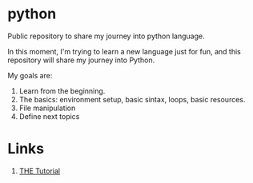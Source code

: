 # python
Public repository to share my journey into python language.

In this moment, I'm trying to learn a new language just for fun, and this repository will share my journey into Python.

My goals are:

1. Learn from the beginning.
2. The basics: environment setup, basic sintax, loops, basic resources.
3. File manipulation
4. Define next topics

# Links
1. [THE Tutorial](https://bugs.python.org/file47781/Tutorial_EDIT.pdf)
